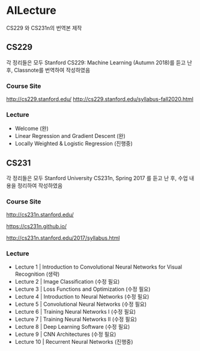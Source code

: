 # AILecture

CS229 와 CS231n의 번역본 제작

## CS229

각 정리들은 모두 Stanford CS229: Machine Learning (Autumn 2018)를 듣고 난 후, Classnote를 번역하여 작성하였음

### Course Site

http://cs229.stanford.edu/
http://cs229.stanford.edu/syllabus-fall2020.html

### Lecture

- Welcome (완)
- Linear Regression and Gradient Descent (완)
- Locally Weighted & Logistic Regression (진행중)

## CS231

각 정리들은 모두 Stanford University CS231n, Spring 2017 를 듣고 난 후, 수업 내용을 정리하여 작성하였음

### Course Site

http://cs231n.stanford.edu/

https://cs231n.github.io/

http://cs231n.stanford.edu/2017/syllabus.html

### Lecture

- Lecture 1 | Introduction to Convolutional Neural Networks for Visual Recognition (생략)
- Lecture 2 | Image Classification (수정 필요)
- Lecture 3 | Loss Functions and Optimization (수정 필요)
- Lecture 4 | Introduction to Neural Networks (수정 필요)
- Lecture 5 | Convolutional Neural Networks (수정 필요)
- Lecture 6 | Training Neural Networks I (수정 필요)
- Lecture 7 | Training Neural Networks II (수정 필요)
- Lecture 8 | Deep Learning Software (수정 필요)
- Lecture 9 | CNN Architectures (수정 필요)
- Lecture 10 | Recurrent Neural Networks (진행중)
